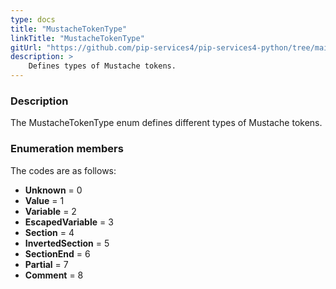 ```yaml
---
type: docs
title: "MustacheTokenType"
linkTitle: "MustacheTokenType"
gitUrl: "https://github.com/pip-services4/pip-services4-python/tree/main/pip-services4-expressions-python"
description: > 
    Defines types of Mustache tokens.
---
```


### Description

The MustacheTokenType enum defines different types of Mustache tokens.


### Enumeration members

The codes are as follows:

- **Unknown** = 0
- **Value** = 1
- **Variable** = 2
- **EscapedVariable** = 3
- **Section** = 4
- **InvertedSection** = 5
- **SectionEnd** = 6
- **Partial** = 7
- **Comment** = 8
